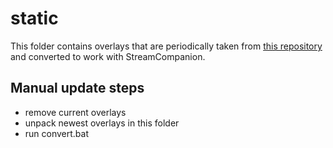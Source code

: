 # static

This folder contains overlays that are periodically taken from [this repository](https://github.com/l3lackShark/static) and converted to work with StreamCompanion.

## Manual update steps

* remove current overlays
* unpack newest overlays in this folder
* run convert.bat
